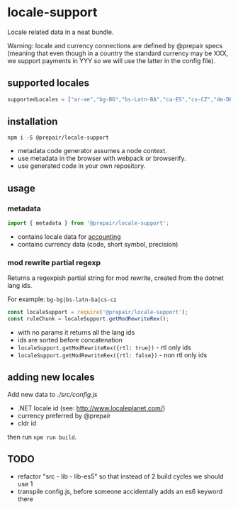 # locale-support

Locale related data in a neat bundle.

Warning: locale and currency connections are defined by @prepair specs
(meaning that even though in a country the standard currency may be XXX, we support payments in
YYY so we will use the latter in the config file).

## supported locales

```js
supportedLocales = ["ar-ae","bg-BG","bs-Latn-BA","ca-ES","cs-CZ","de-DE","el-GR","en-GB","es-ES","fr-FR","he-IL","hu-HU","it-IT","ka-GE","lt-LT","lv-LV","mk-MK","nb-NO","nl-NL","pl-PL","pt-PT","ro-RO","ru-RU","sk-SK","sq-AL","sr-Cyrl-CS","sv-SE","uk-UA"];
```

## installation

```shell
npm i -S @prepair/locale-support
```

* metadata code generator assumes a node context.
* use metadata in the browser with webpack or browserify.
* use generated code in your own repository.

## usage

### metadata

```js
import { metadata } from '@prepair/locale-support';
```

* contains locale data for [accounting](http://openexchangerates.github.io/accounting.js/)
* contains currency data (code, short symbol, precision)

### mod rewrite partial regexp

Returns a regexpish partial string for mod rewrite, created from the dotnet lang ids.

For example: `bg-bg|bs-latn-ba|cs-cz`

```js
const localeSupport = require('@prepair/locale-support');
const ruleChunk = localeSupport.getModRewriteRex();
```

* with no params it returns all the lang ids
* ids are sorted before concatenation
* `localeSupport.getModRewriteRex({rtl: true})` - rtl only ids
* `localeSupport.getModRewriteRex({rtl: false})` - non rtl only ids

## adding new locales

Add new data to _./src/config.js_

* .NET locale id (see: http://www.localeplanet.com/)
* currency preferred by @prepair
* cldr id

then run `npm run build`.

## TODO

* refactor "src - lib - lib-es5" so that instead of 2 build cycles we should use 1
* transpile config.js, before someone accidentally adds an es6 keyword there
